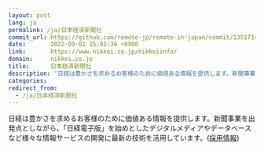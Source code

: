 ```yaml
---
layout: post
lang: ja
permalink: /ja/日本経済新聞社
commit_url: https://github.com/remote-jp/remote-in-japan/commit/135171439d5050f1634b37c906e971b79d1e9742
date:       2022-09-01 15:01:36 +0900
link:       https://www.nikkei.co.jp/nikkeiinfo/
domain:     nikkei.co.jp
title:      日本経済新聞社
description: '日経は豊かさを求めるお客様のために価値ある情報を提供します。新聞事業を出発点としながら、「日経電子版」を始めとしたデジタルメディアやデータベースなど様々な情報サービスの開発に最新の技術を活用しています。(採用情報)'
categories: 
redirect_from:
  - /ja/日本経済新聞社
---
```


<p>日経は豊かさを求めるお客様のために価値ある情報を提供します。新聞事業を出発点としながら、「日経電子版」を始めとしたデジタルメディアやデータベースなど様々な情報サービスの開発に最新の技術を活用しています。(<a href="https://hack.nikkei.com/">採用情報</a>)</p>
